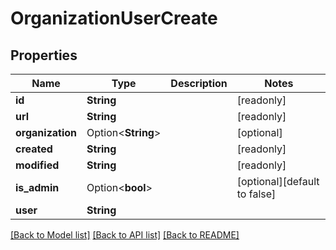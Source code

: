 # OrganizationUserCreate

## Properties

Name | Type | Description | Notes
------------ | ------------- | ------------- | -------------
**id** | **String** |  | [readonly]
**url** | **String** |  | [readonly]
**organization** | Option<**String**> |  | [optional]
**created** | **String** |  | [readonly]
**modified** | **String** |  | [readonly]
**is_admin** | Option<**bool**> |  | [optional][default to false]
**user** | **String** |  | 

[[Back to Model list]](../README.md#documentation-for-models) [[Back to API list]](../README.md#documentation-for-api-endpoints) [[Back to README]](../README.md)


